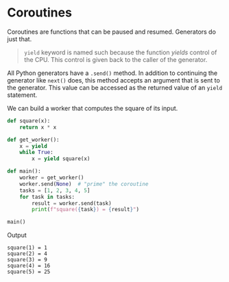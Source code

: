 # Coroutines

Coroutines are functions that can be paused and resumed. Generators do just that.

>  `yield` keyword is named such because the function *yields* control of the CPU. This control is given back to
> the caller of the generator.

All Python generators have a `.send()` method. In addition to continuing the generator like `next()` does, this
method accepts an argument that is sent to the generator. This value can be accessed as the returned value
of an `yield` statement.

We can build a worker that computes the square of its input.

```python
def square(x):
    return x * x

def get_worker():
    x = yield
    while True:
        x = yield square(x)

def main():
    worker = get_worker()
    worker.send(None)  # "prime" the coroutine
    tasks = [1, 2, 3, 4, 5]
    for task in tasks:
        result = worker.send(task)
        print(f"square({task}) = {result}")

main()
```

Output

```
square(1) = 1
square(2) = 4
square(3) = 9
square(4) = 16
square(5) = 25
```
